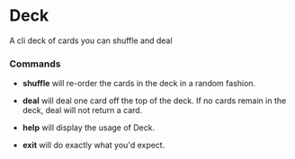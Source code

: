 # Deck
A cli deck of cards you can shuffle and deal

### Commands ###
* __shuffle__ will re-order the cards in the deck in a random fashion.
  
* __deal__ will deal one card off the top of the deck. If no cards remain in the deck, deal will not return a card.

* __help__ will display the usage of Deck.
  
* __exit__ will do exactly what you'd expect.
